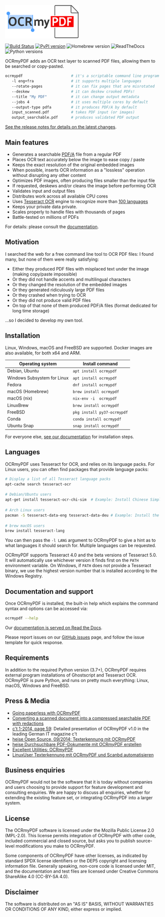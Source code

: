 <!-- SPDX-FileCopyrightText: 2014 Julien Pfefferkorn -->
<!-- SPDX-FileCopyrightText: 2015 James R. Barlow -->
<!-- SPDX-License-Identifier: CC-BY-SA-4.0 -->

<img src="docs/images/logo.svg" width="240" alt="OCRmyPDF">

[![Build Status](https://github.com/ocrmypdf/OCRmyPDF/actions/workflows/build.yml/badge.svg)](https://github.com/ocrmypdf/OCRmyPDF/actions/workflows/build.yml) [![PyPI version][pypi]](https://pypi.org/project/ocrmypdf/) ![Homebrew version][homebrew] ![ReadTheDocs][docs] ![Python versions][pyversions]

[pypi]: https://img.shields.io/pypi/v/ocrmypdf.svg "PyPI version"
[homebrew]: https://img.shields.io/homebrew/v/ocrmypdf.svg "Homebrew version"
[docs]: https://readthedocs.org/projects/ocrmypdf/badge/?version=latest "RTD"
[pyversions]: https://img.shields.io/pypi/pyversions/ocrmypdf "Supported Python versions"

OCRmyPDF adds an OCR text layer to scanned PDF files, allowing them to be searched or copy-pasted.

```bash
ocrmypdf                      # it's a scriptable command line program
   -l eng+fra                 # it supports multiple languages
   --rotate-pages             # it can fix pages that are misrotated
   --deskew                   # it can deskew crooked PDFs!
   --title "My PDF"           # it can change output metadata
   --jobs 4                   # it uses multiple cores by default
   --output-type pdfa         # it produces PDF/A by default
   input_scanned.pdf          # takes PDF input (or images)
   output_searchable.pdf      # produces validated PDF output
```

[See the release notes for details on the latest changes](https://ocrmypdf.readthedocs.io/en/latest/release_notes.html).

## Main features

- Generates a searchable [PDF/A](https://en.wikipedia.org/?title=PDF/A) file from a regular PDF
- Places OCR text accurately below the image to ease copy / paste
- Keeps the exact resolution of the original embedded images
- When possible, inserts OCR information as a "lossless" operation without disrupting any other content
- Optimizes PDF images, often producing files smaller than the input file
- If requested, deskews and/or cleans the image before performing OCR
- Validates input and output files
- Distributes work across all available CPU cores
- Uses [Tesseract OCR](https://github.com/tesseract-ocr/tesseract) engine to recognize more than [100 languages](https://github.com/tesseract-ocr/tessdata)
- Keeps your private data private.
- Scales properly to handle files with thousands of pages
- Battle-tested on millions of PDFs

For details: please consult the [documentation](https://ocrmypdf.readthedocs.io/en/latest/).

## Motivation

I searched the web for a free command line tool to OCR PDF files: I found many, but none of them were really satisfying:

- Either they produced PDF files with misplaced text under the image (making copy/paste impossible)
- Or they did not handle accents and multilingual characters
- Or they changed the resolution of the embedded images
- Or they generated ridiculously large PDF files
- Or they crashed when trying to OCR
- Or they did not produce valid PDF files
- On top of that none of them produced PDF/A files (format dedicated for long time storage)

...so I decided to develop my own tool.

## Installation

Linux, Windows, macOS and FreeBSD are supported. Docker images are also available, for both x64 and ARM.

| Operating system              | Install command               |
| ----------------------------- | ------------------------------|
| Debian, Ubuntu                | ``apt install ocrmypdf``      |
| Windows Subsystem for Linux   | ``apt install ocrmypdf``      |
| Fedora                        | ``dnf install ocrmypdf``      |
| macOS (Homebrew)              | ``brew install ocrmypdf``     |
| macOS (nix)                   | ``nix-env -i  ocrmypdf``      |
| LinuxBrew                     | ``brew install ocrmypdf``     |
| FreeBSD                       | ``pkg install py37-ocrmypdf`` |
| Conda                         | ``conda install ocrmypdf``    |
| Ubuntu Snap                   | ``snap install ocrmypdf``     |

For everyone else, [see our documentation](https://ocrmypdf.readthedocs.io/en/latest/installation.html) for installation steps.

## Languages

OCRmyPDF uses Tesseract for OCR, and relies on its language packs. For Linux users, you can often find packages that provide language packs:

```bash
# Display a list of all Tesseract language packs
apt-cache search tesseract-ocr

# Debian/Ubuntu users
apt-get install tesseract-ocr-chi-sim  # Example: Install Chinese Simplified language pack

# Arch Linux users
pacman -S tesseract-data-eng tesseract-data-deu # Example: Install the English and German language packs

# brew macOS users
brew install tesseract-lang
```

You can then pass the `-l LANG` argument to OCRmyPDF to give a hint as to what languages it should search for. Multiple languages can be requested.

OCRmyPDF supports Tesseract 4.0 and the beta versions of Tesseract 5.0. It will
automatically use whichever version it finds first on the `PATH` environment
variable. On Windows, if `PATH` does not provide a Tesseract binary, we use
the highest version number that is installed according to the Windows Registry.

## Documentation and support

Once OCRmyPDF is installed, the built-in help which explains the command syntax and options can be accessed via:

```bash
ocrmypdf --help
```

Our [documentation is served on Read the Docs](https://ocrmypdf.readthedocs.io/en/latest/index.html).

Please report issues on our [GitHub issues](https://github.com/ocrmypdf/OCRmyPDF/issues) page, and follow the issue template for quick response.

## Requirements

In addition to the required Python version (3.7+), OCRmyPDF requires external program installations of Ghostscript and Tesseract OCR. OCRmyPDF is pure Python, and runs on pretty much everything: Linux, macOS, Windows and FreeBSD.

## Press & Media

- [Going paperless with OCRmyPDF](https://medium.com/@ikirichenko/going-paperless-with-ocrmypdf-e2f36143f46a)
- [Converting a scanned document into a compressed searchable PDF with redactions](https://medium.com/@treyharris/converting-a-scanned-document-into-a-compressed-searchable-pdf-with-redactions-63f61c34fe4c)
- [c't 1-2014, page 59](https://heise.de/-2279695): Detailed presentation of OCRmyPDF v1.0 in the leading German IT magazine c't
- [heise Open Source, 09/2014: Texterkennung mit OCRmyPDF](https://heise.de/-2356670)
- [heise Durchsuchbare PDF-Dokumente mit OCRmyPDF erstellen](https://www.heise.de/ratgeber/Durchsuchbare-PDF-Dokumente-mit-OCRmyPDF-erstellen-4607592.html)
- [Excellent Utilities: OCRmyPDF](https://www.linuxlinks.com/excellent-utilities-ocrmypdf-add-ocr-text-layer-scanned-pdfs/)
- [LinuxUser Texterkennung mit OCRmyPDF und Scanbd automatisieren](https://www.linux-community.de/ausgaben/linuxuser/2021/06/texterkennung-mit-ocrmypdf-und-scanbd-automatisieren/)

## Business enquiries

OCRmyPDF would not be the software that it is today without companies and users choosing to provide support for feature development and consulting enquiries. We are happy to discuss all enquiries, whether for extending the existing feature set, or integrating OCRmyPDF into a larger system.

## License

The OCRmyPDF software is licensed under the Mozilla Public License 2.0 (MPL-2.0). This license permits integration of OCRmyPDF with other code, included commercial and closed source, but asks you to publish source-level modifications you make to OCRmyPDF.

Some components of OCRmyPDF have other licenses, as indicated by standard SPDX license identifiers or the DEP5 copyright and licensing information file. Generally speaking, non-core code is licensed under MIT, and the documentation and test files are licensed under Creative Commons ShareAlike 4.0 (CC-BY-SA 4.0).

## Disclaimer

The software is distributed on an "AS IS" BASIS, WITHOUT WARRANTIES OR CONDITIONS OF ANY KIND, either express or implied.
